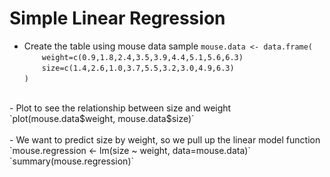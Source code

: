 # Simple Linear Regression
- Create the table using mouse data sample
`mouse.data <- data.frame(`<br/>
&emsp;&emsp;`weight=c(0.9,1.8,2.4,3.5,3.9,4.4,5.1,5.6,6.3)`<br/>
&emsp;&emsp;`size=c(1.4,2.6,1.0,3.7,5.5,3.2,3.0,4.9,6.3)`<br/>
`)`<br/>
<br/>
- Plot to see the relationship between size and weight
`plot(mouse.data$weight, mouse.data$size)`<br/>
<br/>
- We want to predict size by weight, so we pull up the linear model function
`mouse.regression <- lm(size ~ weight, data=mouse.data)`<br/>
`summary(mouse.regression)`<br/>
